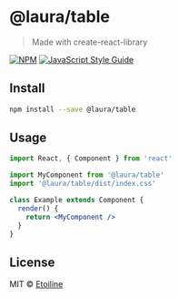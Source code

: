 # @laura/table

> Made with create-react-library

[![NPM](https://img.shields.io/npm/v/@laura/table.svg)](https://www.npmjs.com/package/@laura/table) [![JavaScript Style Guide](https://img.shields.io/badge/code_style-standard-brightgreen.svg)](https://standardjs.com)

## Install

```bash
npm install --save @laura/table
```

## Usage

```jsx
import React, { Component } from 'react'

import MyComponent from '@laura/table'
import '@laura/table/dist/index.css'

class Example extends Component {
  render() {
    return <MyComponent />
  }
}
```

## License

MIT © [Etoiline](https://github.com/Etoiline)

